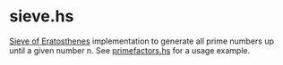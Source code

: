 # sieve.hs
[Sieve of Eratosthenes](https://en.wikipedia.org/wiki/Sieve_of_Eratosthenes) implementation to generate all prime numbers up until a given number n. See [primefactors.hs](https://github.com/ioncodes/primefactors.hs) for a usage example. 
